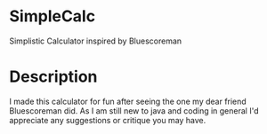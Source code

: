 # SimpleCalc
Simplistic Calculator inspired by Bluescoreman
# Description
I made this calculator for fun after seeing the one my dear friend Bluescoreman did. As I am still new to java and coding in general I'd appreciate any suggestions or critique you may have.
